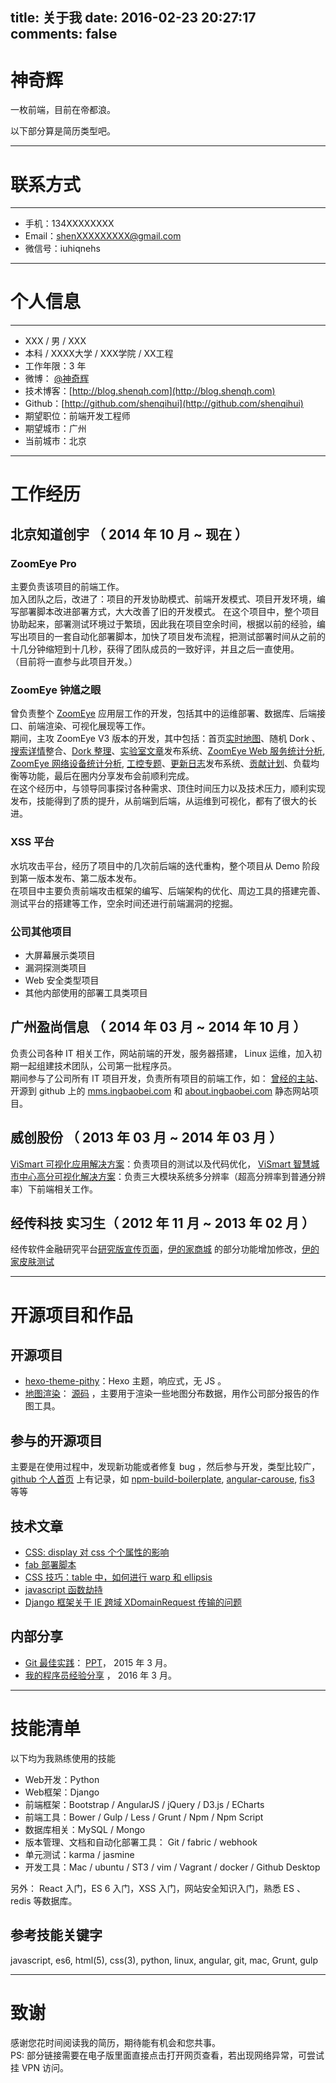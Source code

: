 title: 关于我
date: 2016-02-23 20:27:17
comments: false
---

<base target="_blank" />

# 神奇辉

一枚前端，目前在帝都浪。

以下部分算是简历类型吧。

---

# 联系方式

---

- 手机：134XXXXXXXX
- Email：shenXXXXXXXXX@gmail.com  
- 微信号：iuhiqnehs

---

# 个人信息

---

- XXX / 男 / XXX
- 本科 / XXXX大学 / XXX学院 / XX工程
- 工作年限：3 年
- 微博： [@神奇辉](http://weibo.com/1896403155/profile)
- 技术博客：[http://blog.shenqh.com](http://blog.shenqh.com)
- Github：[http://github.com/shenqihui](http://github.com/shenqihui)
- 期望职位：前端开发工程师
- 期望城市：广州
- 当前城市：北京

---

# 工作经历

## 北京知道创宇 （ 2014 年 10 月 ~ 现在 ）
### ZoomEye Pro
主要负责该项目的前端工作。  
加入团队之后，改进了：项目的开发协助模式、前端开发模式、项目开发环境，编写部署脚本改进部署方式，大大改善了旧的开发模式。
在这个项目中，整个项目协助起来，部署测试环境过于繁琐，因此我在项目空余时间，根据以前的经验，编写出项目的一套自动化部署脚本，加快了项目发布流程，把测试部署时间从之前的十几分钟缩短到十几秒，获得了团队成员的一致好评，并且之后一直使用。  
（目前将一直参与此项目开发。）
### ZoomEye 钟馗之眼
曾负责整个 [ZoomEye](https://www.zoomeye.org/) 应用层工作的开发，包括其中的运维部署、数据库、后端接口、前端渲染、可视化展现等工作。  
期间，主攻 ZoomEye V3 版本的开发，其中包括：首页[实时地图](http://blog.shenqh.com/img/knownsec/zoomeye_map.gif)、随机 Dork 、[搜索详情](https://www.zoomeye.org/search?q=nginx)整合、[Dork 整理](https://www.zoomeye.org/search/dorks)、[实验室文章](https://www.zoomeye.org/lab/reports)发布系统、[ZoomEye Web 服务统计分析](https://www.zoomeye.org/statistic/web), [ZoomEye 网络设备统计分析](https://www.zoomeye.org/statistic/device), [工控专题](http://ics.zoomeye.org/)、[更新日志](https://www.zoomeye.org/about#changelog)发布系统、[贡献计划](https://www.zoomeye.org/contribution)、负载均衡等功能，最后在圈内分享发布会前顺利完成。  
在这个经历中，与领导同事探讨各种需求、顶住时间压力以及技术压力，顺利实现发布，技能得到了质的提升，从前端到后端，从运维到可视化，都有了很大的长进。
### XSS 平台
水坑攻击平台，经历了项目中的几次前后端的迭代重构，整个项目从 Demo 阶段到第一版本发布、第二版本发布。  
在项目中主要负责前端攻击框架的编写、后端架构的优化、周边工具的搭建完善、测试平台的搭建等工作，空余时间还进行前端漏洞的挖掘。

### 公司其他项目
- 大屏幕展示类项目
- 漏洞探测类项目
- Web 安全类型项目
- 其他内部使用的部署工具类项目

## 广州盈尚信息 （ 2014 年 03 月 ~ 2014 年 10 月 ）
负责公司各种 IT 相关工作，网站前端的开发，服务器搭建， Linux 运维，加入初期一起组建技术团队，公司第一批程序员。  
期间参与了公司所有 IT 项目开发，负责所有项目的前端工作，如： [曾经的主站](http://www.ingbaobei.com)、开源到 github 上的 [mms.ingbaobei.com](https://github.com/ingbaobeigroup/mms) 和 [about.ingbaobei.com](https://github.com/ingbaobeigroup/about.ingbaobei.com) 静态网站项目。

## 威创股份 （ 2013 年 03 月 ~ 2014 年 03 月 ）
[ViSmart 可视化应用解决方案](http://www.vtron.com/products/Hrp.aspx?MID=02020303)：负责项目的测试以及代码优化，  [ViSmart 智慧城市中心高分可视化解决方案](http://www.vtron.com/products/detail2.aspx?MID=02020302)：负责三大模块系统多分辨率（超高分辨率到普通分辨率）下前端相关工作。

## 经传科技  实习生（ 2012 年 11 月 ~ 2013 年 02 月 ）
经传软件金融研究平台[研究版宣传页面](http://www.jingzhuan.cn/product/research.html)，[伊的家商城](http://www.yidejia.com) 的部分功能增加修改，[伊的家皮肤测试](http://mskin.yidejia.com)

---

# 开源项目和作品
## 开源项目
- [hexo-theme-pithy](https://github.com/shenqihui/hexo-theme-pithy)：Hexo 主题，响应式，无 JS 。
- [地图渲染](http://blog.shenqh.com/map/)： [源码](https://github.com/shenqihui/map) ，主要用于渲染一些地图分布数据，用作公司部分报告的作图工具。

## 参与的开源项目
主要是在使用过程中，发现新功能或者修复 bug ，然后参与开发，类型比较广，[github 个人首页](https://github.com/shenqihui/) 上有记录，如 [npm-build-boilerplate](https://github.com/damonbauer/npm-build-boilerplate), [angular-carouse](https://github.com/revolunet/angular-carousel), [fis3](https://github.com/fex-team/fis3) 等等

## 技术文章
- [CSS: display 对 css 个个属性的影响](http://blog.shenqh.com/)
- [fab 部署脚本](http://blog.shenqh.com/2015/12/10/fab_deploy_simple/)  
- [CSS 技巧：table 中，如何进行 warp 和 ellipsis](http://blog.shenqh.com/2016/01/17/table_warp_ellipsis/)  
- [javascript 函数劫持](http://blog.shenqh.com/2015/02/12/the-Italian-job-hijacked-the-javascript-function/)
- [Django 框架关于 IE 跨域 XDomainRequest 传输的问题](http://blog.shenqh.com/2015/08/14/test_django_post_request_method/)

## 内部分享
- [Git 最佳实践](http://blog.shenqh.com/2015/01/29/best-practices-of-git/)： [PPT](http://blog.shenqh.com/pdf/best-practices-of-git.shenqihui.pdf)， 2015 年 3 月。
- [我的程序员经验分享](http://blog.shenqh.com/ppt/experience/) ， 2016 年 3 月。

---

# 技能清单
以下均为我熟练使用的技能

- Web开发：Python
- Web框架：Django
- 前端框架：Bootstrap / AngularJS / jQuery / D3.js / ECharts
- 前端工具：Bower / Gulp / Less / Grunt / Npm / Npm Script
- 数据库相关：MySQL / Mongo
- 版本管理、文档和自动化部署工具： Git / fabric / webhook
- 单元测试：karma / jasmine
- 开发工具：Mac / ubuntu / ST3 / vim / Vagrant / docker / Github Desktop 

另外： React 入门，ES 6 入门，XSS 入门，网站安全知识入门，熟悉 ES 、 redis 等数据库。

## 参考技能关键字
javascript, es6, html(5), css(3), python, linux, angular,  git, mac, Grunt, gulp

---

# 致谢
感谢您花时间阅读我的简历，期待能有机会和您共事。   
PS: 部分链接需要在电子版里面直接点击打开网页查看，若出现网络异常，可尝试挂 VPN 访问。